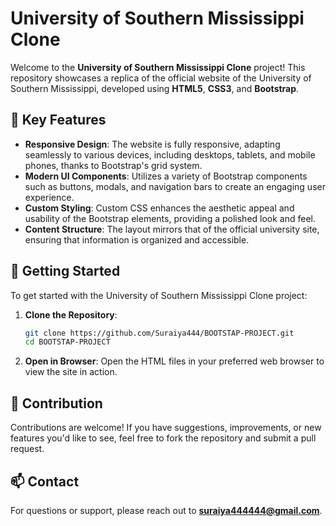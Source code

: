  # University of Southern Mississippi Clone

Welcome to the **University of Southern Mississippi Clone** project! This repository showcases a replica of the official website of the University of Southern Mississippi, developed using **HTML5**, **CSS3**, and **Bootstrap**.

## 🌟 Key Features

- **Responsive Design**: The website is fully responsive, adapting seamlessly to various devices, including desktops, tablets, and mobile phones, thanks to Bootstrap's grid system.
- **Modern UI Components**: Utilizes a variety of Bootstrap components such as buttons, modals, and navigation bars to create an engaging user experience.
- **Custom Styling**: Custom CSS enhances the aesthetic appeal and usability of the Bootstrap elements, providing a polished look and feel.
- **Content Structure**: The layout mirrors that of the official university site, ensuring that information is organized and accessible.

## 🚀 Getting Started

To get started with the University of Southern Mississippi Clone project:

1. **Clone the Repository**:
   ```bash
   git clone https://github.com/Suraiya444/BOOTSTAP-PROJECT.git
   cd BOOTSTAP-PROJECT
   ```

2. **Open in Browser**: Open the HTML files in your preferred web browser to view the site in action.

## 🤝 Contribution

Contributions are welcome! If you have suggestions, improvements, or new features you'd like to see, feel free to fork the repository and submit a pull request.

## 📫 Contact

For questions or support, please reach out to **suraiya444444@gmail.com**.

 
